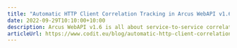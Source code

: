 ```yaml
---
title: "Automatic HTTP Client Correlation Tracking in Arcus WebAPI v1.6"
date: 2022-09-29T10:10:00+10:00
description: Arcus WebAPI v1.6 is all about service-to-service correlation. Both the sending and receiving sides have been updated with cool features to ease the complexity of HTTP correlation.
articleUrl: https://www.codit.eu/blog/automatic-http-client-correlation-tracking-in-arcus-webapi-v1-6/
---
```

